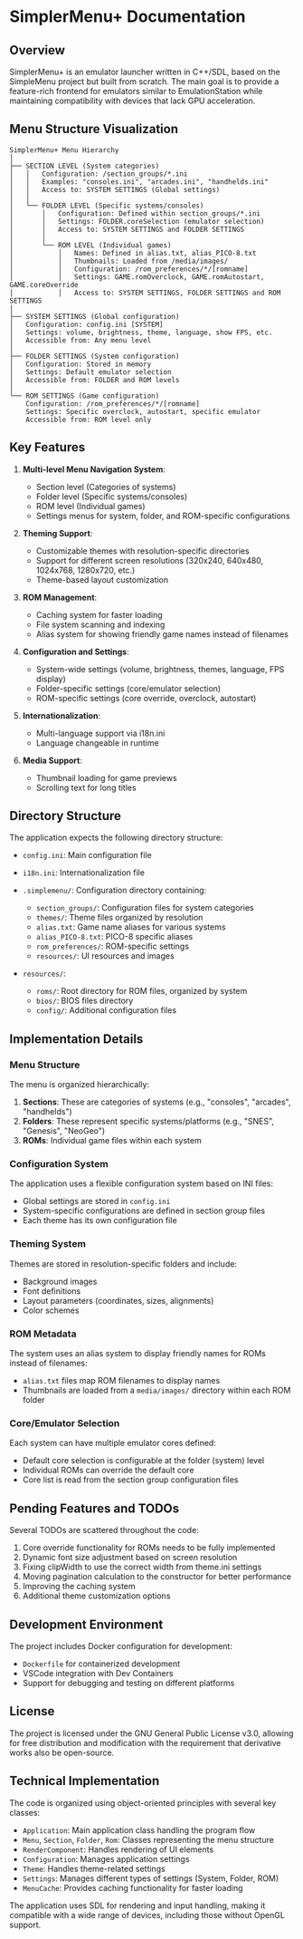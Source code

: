 # SimplerMenu+ Documentation

## Overview

SimplerMenu+ is an emulator launcher written in C++/SDL, based on the SimpleMenu project but built from scratch. The main goal is to provide a feature-rich frontend for emulators similar to EmulationStation while maintaining compatibility with devices that lack GPU acceleration.

## Menu Structure Visualization

```
SimplerMenu+ Menu Hierarchy
│
├── SECTION LEVEL (System categories)
│   │   Configuration: /section_groups/*.ini
│   │   Examples: "consoles.ini", "arcades.ini", "handhelds.ini"
│   │   Access to: SYSTEM SETTINGS (Global settings)
│   │
│   └── FOLDER LEVEL (Specific systems/consoles)
│       │   Configuration: Defined within section_groups/*.ini
│       │   Settings: FOLDER.coreSelection (emulator selection)
│       │   Access to: SYSTEM SETTINGS and FOLDER SETTINGS
│       │
│       └── ROM LEVEL (Individual games)
│           │   Names: Defined in alias.txt, alias_PICO-8.txt
│           │   Thumbnails: Loaded from /media/images/
│           │   Configuration: /rom_preferences/*/[romname]
│           │   Settings: GAME.romOverclock, GAME.romAutostart, GAME.coreOverride
│           │   Access to: SYSTEM SETTINGS, FOLDER SETTINGS and ROM SETTINGS
│
├── SYSTEM SETTINGS (Global configuration)
│   Configuration: config.ini [SYSTEM]
│   Settings: volume, brightness, theme, language, show FPS, etc.
│   Accessible from: Any menu level
│
├── FOLDER SETTINGS (System configuration)
│   Configuration: Stored in memory
│   Settings: Default emulator selection
│   Accessible from: FOLDER and ROM levels
│
└── ROM SETTINGS (Game configuration)
    Configuration: /rom_preferences/*/[romname]
    Settings: Specific overclock, autostart, specific emulator
    Accessible from: ROM level only
```

## Key Features

1. **Multi-level Menu Navigation System**:
   - Section level (Categories of systems)
   - Folder level (Specific systems/consoles)
   - ROM level (Individual games)
   - Settings menus for system, folder, and ROM-specific configurations

2. **Theming Support**:
   - Customizable themes with resolution-specific directories
   - Support for different screen resolutions (320x240, 640x480, 1024x768, 1280x720, etc.)
   - Theme-based layout customization

3. **ROM Management**:
   - Caching system for faster loading
   - File system scanning and indexing
   - Alias system for showing friendly game names instead of filenames

4. **Configuration and Settings**:
   - System-wide settings (volume, brightness, themes, language, FPS display)
   - Folder-specific settings (core/emulator selection)
   - ROM-specific settings (core override, overclock, autostart)

5. **Internationalization**:
   - Multi-language support via i18n.ini
   - Language changeable in runtime

6. **Media Support**:
   - Thumbnail loading for game previews
   - Scrolling text for long titles

## Directory Structure

The application expects the following directory structure:

- `config.ini`: Main configuration file
- `i18n.ini`: Internationalization file
- `.simplemenu/`: Configuration directory containing:
  - `section_groups/`: Configuration files for system categories
  - `themes/`: Theme files organized by resolution
  - `alias.txt`: Game name aliases for various systems
  - `alias_PICO-8.txt`: PICO-8 specific aliases
  - `rom_preferences/`: ROM-specific settings
  - `resources/`: UI resources and images

- `resources/`:
  - `roms/`: Root directory for ROM files, organized by system
  - `bios/`: BIOS files directory
  - `config/`: Additional configuration files

## Implementation Details

### Menu Structure
The menu is organized hierarchically:
1. **Sections**: These are categories of systems (e.g., "consoles", "arcades", "handhelds")
2. **Folders**: These represent specific systems/platforms (e.g., "SNES", "Genesis", "NeoGeo")
3. **ROMs**: Individual game files within each system

### Configuration System
The application uses a flexible configuration system based on INI files:
- Global settings are stored in `config.ini`
- System-specific configurations are defined in section group files
- Each theme has its own configuration file

### Theming System
Themes are stored in resolution-specific folders and include:
- Background images
- Font definitions
- Layout parameters (coordinates, sizes, alignments)
- Color schemes

### ROM Metadata
The system uses an alias system to display friendly names for ROMs instead of filenames:
- `alias.txt` files map ROM filenames to display names
- Thumbnails are loaded from a `media/images/` directory within each ROM folder

### Core/Emulator Selection
Each system can have multiple emulator cores defined:
- Default core selection is configurable at the folder (system) level
- Individual ROMs can override the default core
- Core list is read from the section group configuration files

## Pending Features and TODOs

Several TODOs are scattered throughout the code:

1. Core override functionality for ROMs needs to be fully implemented
2. Dynamic font size adjustment based on screen resolution
3. Fixing clipWidth to use the correct width from theme.ini settings
4. Moving pagination calculation to the constructor for better performance
5. Improving the caching system
6. Additional theme customization options

## Development Environment

The project includes Docker configuration for development:
- `Dockerfile` for containerized development
- VSCode integration with Dev Containers
- Support for debugging and testing on different platforms

## License

The project is licensed under the GNU General Public License v3.0, allowing for free distribution and modification with the requirement that derivative works also be open-source.

## Technical Implementation

The code is organized using object-oriented principles with several key classes:
- `Application`: Main application class handling the program flow
- `Menu`, `Section`, `Folder`, `Rom`: Classes representing the menu structure
- `RenderComponent`: Handles rendering of UI elements
- `Configuration`: Manages application settings
- `Theme`: Handles theme-related settings
- `Settings`: Manages different types of settings (System, Folder, ROM)
- `MenuCache`: Provides caching functionality for faster loading

The application uses SDL for rendering and input handling, making it compatible with a wide range of devices, including those without OpenGL support.